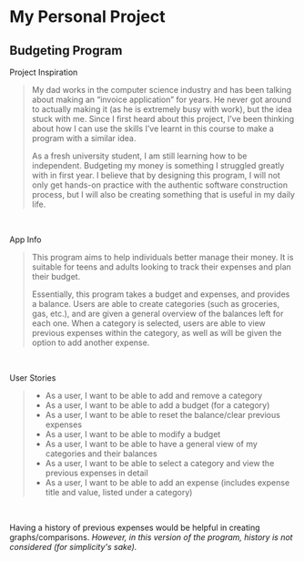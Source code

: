 # My Personal Project

## Budgeting Program

Project Inspiration
>My dad works in the computer science industry and has been talking about making an “invoice application” for years. He never got around to actually making it (as he is extremely busy with work), but the idea stuck with me. Since I first heard about this project, I’ve been thinking about how I can use the skills I’ve learnt in this course to make a program with a similar idea. 
>
>As a fresh university student, I am still learning how to be independent. Budgeting my money is something I struggled greatly with in first year. I believe that by designing this program, I will not only get hands-on practice with the authentic software construction process, but I will also be creating something that is useful in my daily life. 

<br>

App Info
> This program aims to help individuals better manage their money. It is suitable for teens and adults looking to track their expenses and plan their budget.
>
> Essentially, this program takes a budget and expenses, and provides a balance. Users are able to create categories (such as groceries, gas, etc.), and are given a general overview of the balances left for each one. When a category is selected, users are able to view previous expenses within the category, as well as will be given the option to add another expense.

<br>

User Stories
> - As a user, I want to be able to add and remove a category
> - As a user, I want to be able to add a budget (for a category)
> - As a user, I want to be able to reset the balance/clear previous expenses
> - As a user, I want to be able to modify a budget
> - As a user, I want to be able to have a general view of my categories and their balances
> - As a user, I want to be able to select a category and view the previous expenses in detail
> - As a user, I want to be able to add an expense (includes expense title and value, listed under a category)

<br>

 Having a history of previous expenses would be helpful in creating graphs/comparisons. *However, in this version of the program, history is not considered (for simplicity's sake).*
